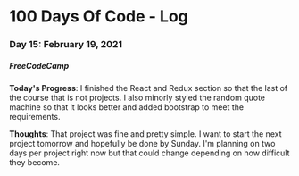 # 100 Days Of Code - Log
### Day 15: February 19, 2021
##### FreeCodeCamp 

**Today's Progress**: I finished the React and Redux section so that the last of the course that is not projects. I also minorly styled the random quote machine so that it looks better and added bootstrap to meet the requirements.  

**Thoughts**: That project was fine and pretty simple. I want to start the next project tomorrow and hopefully be done by Sunday. I'm planning on two days per project right now but that could change depending on how difficult they become. 